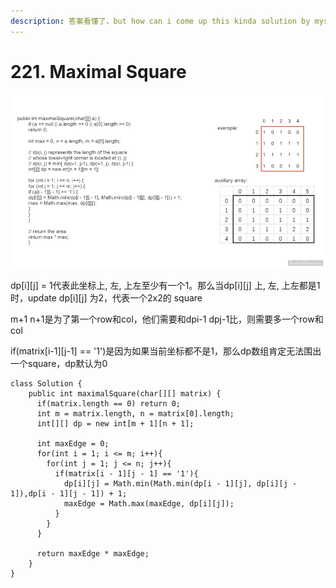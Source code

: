 ```yaml
---
description: 答案看懂了，but how can i come up this kinda solution by myself?
---
```


# 221. Maximal Square

![](<../../.gitbook/assets/image (40) (1).png>)

dp\[i]\[j] = 1代表此坐标上, 左, 上左至少有一个1。那么当dp\[i]\[j] 上, 左, 上左都是1时，update dp\[i]\[j] 为2，代表一个2x2的 square

m+1 n+1是为了第一个row和col，他们需要和dpi-1 dpj-1比，则需要多一个row和col

if(matrix\[i-1]\[j-1] == '1')是因为如果当前坐标都不是1，那么dp数组肯定无法围出一个square，dp默认为0

```
class Solution {
    public int maximalSquare(char[][] matrix) {
      if(matrix.length == 0) return 0;
      int m = matrix.length, n = matrix[0].length;
      int[][] dp = new int[m + 1][n + 1];
   
      int maxEdge = 0;      
      for(int i = 1; i <= m; i++){
        for(int j = 1; j <= n; j++){
          if(matrix[i - 1][j - 1] == '1'){
            dp[i][j] = Math.min(Math.min(dp[i - 1][j], dp[i][j - 1]),dp[i - 1][j - 1]) + 1;
            maxEdge = Math.max(maxEdge, dp[i][j]);
          }
        }
      }
      
      return maxEdge * maxEdge;  
    }
}
```
